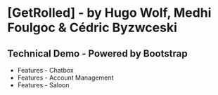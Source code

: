 # [GetRolled] - by Hugo Wolf, Medhi Foulgoc & Cédric Byzwceski

## Technical Demo - Powered by Bootstrap

* Features - Chatbox
* Features - Account Management
* Features - Saloon

